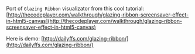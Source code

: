 Port of `Glazing Ribbon` visualizator from this cool tutorial: [http://thecodeplayer.com/walkthrough/glazing-ribbon-screensaver-effect-in-html5-canvas](http://thecodeplayer.com/walkthrough/glazing-ribbon-screensaver-effect-in-html5-canvas)

Here is demo: [http://dailyffs.com/glazing-ribbon/](http://dailyffs.com/glazing-ribbon/)

